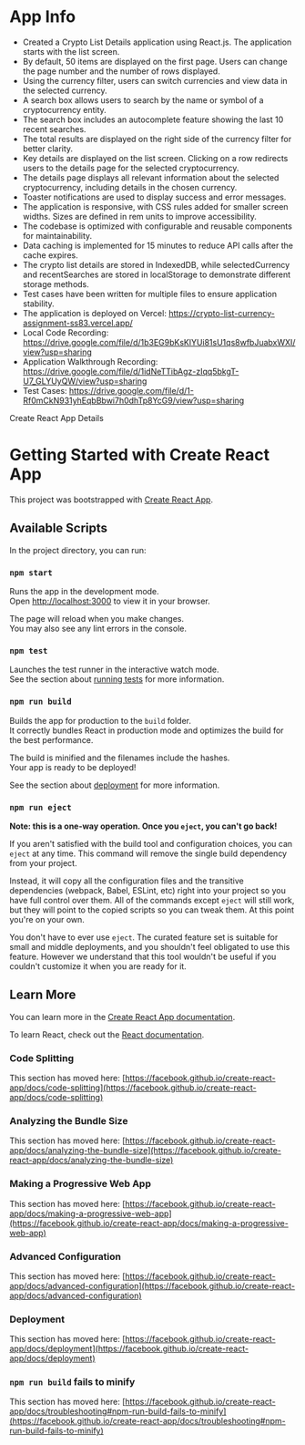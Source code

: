 # App Info

* Created a Crypto List Details application using React.js. The application starts with the list screen.
* By default, 50 items are displayed on the first page. Users can change the page number and the number of rows displayed.
* Using the currency filter, users can switch currencies and view data in the selected currency.
* A search box allows users to search by the name or symbol of a cryptocurrency entity.
* The search box includes an autocomplete feature showing the last 10 recent searches.
* The total results are displayed on the right side of the currency filter for better clarity.
* Key details are displayed on the list screen. Clicking on a row redirects users to the details page for the selected cryptocurrency.
* The details page displays all relevant information about the selected cryptocurrency, including details in the chosen currency.
* Toaster notifications are used to display success and error messages.
* The application is responsive, with CSS rules added for smaller screen widths. Sizes are defined in rem units to improve accessibility.
* The codebase is optimized with configurable and reusable components for maintainability.
* Data caching is implemented for 15 minutes to reduce API calls after the cache expires.
* The crypto list details are stored in IndexedDB, while selectedCurrency and recentSearches are stored in localStorage to demonstrate different storage methods.
* Test cases have been written for multiple files to ensure application stability.
* The application is deployed on Vercel: https://crypto-list-currency-assignment-ss83.vercel.app/
* Local Code Recording: https://drive.google.com/file/d/1b3EG9bKsKlYUi81sU1qs8wfbJuabxWXI/view?usp=sharing
* Application Walkthrough Recording: https://drive.google.com/file/d/1idNeTTibAgz-zIqq5bkgT-U7_GLYUyQW/view?usp=sharing
* Test Cases: https://drive.google.com/file/d/1-Rf0mCkN931yhEqbBbwi7h0dhTp8YcG9/view?usp=sharing

Create React App Details

# Getting Started with Create React App

This project was bootstrapped with [Create React App](https://github.com/facebook/create-react-app).

## Available Scripts

In the project directory, you can run:

### `npm start`

Runs the app in the development mode.\
Open [http://localhost:3000](http://localhost:3000) to view it in your browser.

The page will reload when you make changes.\
You may also see any lint errors in the console.

### `npm test`

Launches the test runner in the interactive watch mode.\
See the section about [running tests](https://facebook.github.io/create-react-app/docs/running-tests) for more information.

### `npm run build`

Builds the app for production to the `build` folder.\
It correctly bundles React in production mode and optimizes the build for the best performance.

The build is minified and the filenames include the hashes.\
Your app is ready to be deployed!

See the section about [deployment](https://facebook.github.io/create-react-app/docs/deployment) for more information.

### `npm run eject`

**Note: this is a one-way operation. Once you `eject`, you can't go back!**

If you aren't satisfied with the build tool and configuration choices, you can `eject` at any time. This command will remove the single build dependency from your project.

Instead, it will copy all the configuration files and the transitive dependencies (webpack, Babel, ESLint, etc) right into your project so you have full control over them. All of the commands except `eject` will still work, but they will point to the copied scripts so you can tweak them. At this point you're on your own.

You don't have to ever use `eject`. The curated feature set is suitable for small and middle deployments, and you shouldn't feel obligated to use this feature. However we understand that this tool wouldn't be useful if you couldn't customize it when you are ready for it.

## Learn More

You can learn more in the [Create React App documentation](https://facebook.github.io/create-react-app/docs/getting-started).

To learn React, check out the [React documentation](https://reactjs.org/).

### Code Splitting

This section has moved here: [https://facebook.github.io/create-react-app/docs/code-splitting](https://facebook.github.io/create-react-app/docs/code-splitting)

### Analyzing the Bundle Size

This section has moved here: [https://facebook.github.io/create-react-app/docs/analyzing-the-bundle-size](https://facebook.github.io/create-react-app/docs/analyzing-the-bundle-size)

### Making a Progressive Web App

This section has moved here: [https://facebook.github.io/create-react-app/docs/making-a-progressive-web-app](https://facebook.github.io/create-react-app/docs/making-a-progressive-web-app)

### Advanced Configuration

This section has moved here: [https://facebook.github.io/create-react-app/docs/advanced-configuration](https://facebook.github.io/create-react-app/docs/advanced-configuration)

### Deployment

This section has moved here: [https://facebook.github.io/create-react-app/docs/deployment](https://facebook.github.io/create-react-app/docs/deployment)

### `npm run build` fails to minify

This section has moved here: [https://facebook.github.io/create-react-app/docs/troubleshooting#npm-run-build-fails-to-minify](https://facebook.github.io/create-react-app/docs/troubleshooting#npm-run-build-fails-to-minify)
